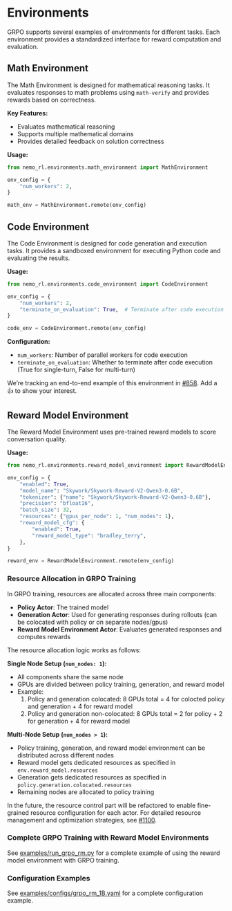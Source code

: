 # Environments

GRPO supports several examples of environments for different tasks. Each environment provides a standardized interface for reward computation and evaluation.

## Math Environment

The Math Environment is designed for mathematical reasoning tasks. It evaluates responses to math problems using `math-verify` and provides rewards based on correctness.

**Key Features:**
- Evaluates mathematical reasoning
- Supports multiple mathematical domains
- Provides detailed feedback on solution correctness

**Usage:**
```python
from nemo_rl.environments.math_environment import MathEnvironment

env_config = {
    "num_workers": 2,
}

math_env = MathEnvironment.remote(env_config)
```

## Code Environment

The Code Environment is designed for code generation and execution tasks. It provides a sandboxed environment for executing Python code and evaluating the results.

**Usage:**
```python
from nemo_rl.environments.code_environment import CodeEnvironment

env_config = {
    "num_workers": 2,
    "terminate_on_evaluation": True,  # Terminate after code execution
}

code_env = CodeEnvironment.remote(env_config)
```

**Configuration:**
- `num_workers`: Number of parallel workers for code execution
- `terminate_on_evaluation`: Whether to terminate after code execution (True for single-turn, False for multi-turn)

We’re tracking an end-to-end example of this environment in [#858](https://github.com/NVIDIA-NeMo/RL/issues/858). Add a 👍 to show your interest.

## Reward Model Environment

The Reward Model Environment uses pre-trained reward models to score conversation quality. 

**Usage:**
```python
from nemo_rl.environments.reward_model_environment import RewardModelEnvironment

env_config = {
    "enabled": True,
    "model_name": "Skywork/Skywork-Reward-V2-Qwen3-0.6B",
    "tokenizer": {"name": "Skywork/Skywork-Reward-V2-Qwen3-0.6B"},
    "precision": "bfloat16",
    "batch_size": 32,
    "resources": {"gpus_per_node": 1, "num_nodes": 1},
    "reward_model_cfg": {
        "enabled": True,
        "reward_model_type": "bradley_terry",
    },
}

reward_env = RewardModelEnvironment.remote(env_config)
```

### Resource Allocation in GRPO Training

In GRPO training, resources are allocated across three main components:

- **Policy Actor**: The trained model
- **Generation Actor**: Used for generating responses during rollouts (can be colocated with policy or on separate nodes/gpus)
- **Reward Model Environment Actor**: Evaluates generated responses and computes rewards

The resource allocation logic works as follows:

**Single Node Setup (`num_nodes: 1`):**
- All components share the same node
- GPUs are divided between policy training, generation, and reward model
- Example: 
    1. Policy and generation colocated: 8 GPUs total = 4 for colocted policy and generation + 4 for reward model
    2. Policy and generation non-colocated: 8 GPUs total = 2 for policy + 2 for generation + 4 for reward model

**Multi-Node Setup (`num_nodes > 1`):**
- Policy training, generation, and reward model environment can be distributed across different nodes
- Reward model gets dedicated resources as specified in `env.reward_model.resources`
- Generation gets dedicated resources as specified in `policy.generation.colocated.resources`
- Remaining nodes are allocated to policy training

In the future, the resource control part will be refactored to enable fine-grained resource configuration for each actor. For detailed resource management and optimization strategies, see [#1100](https://github.com/NVIDIA-NeMo/RL/issues/1100).

### Complete GRPO Training with Reward Model Environments

See [examples/run_grpo_rm.py](../../examples/run_grpo_rm.py) for a complete example of using the reward model environment with GRPO training.

### Configuration Examples

See [examples/configs/grpo_rm_1B.yaml](../../examples/configs/grpo_rm_1B.yaml) for a complete configuration example.